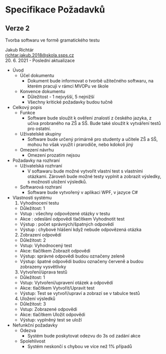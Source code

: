 # Specifikace Požadavků
## Verze 2

Tvorba softwaru ve formě gramatického testu

Jakub Richtár <br/>
richtar.jakub.2018@skola.ssps.cz <br/>
20. 6. 2021 - Poslední aktualizace

 

* Úvod
  * Účel dokumentu
    * Dokument bude informovat o tvorbě užitečného softwaru, na kterém pracuji v rámci MVOPu ve škole
  * Konvence dokumentu
    * Důležitost - 1 nejvyšší, 5 nejnižší
    * Všechny kritické požadavky budou tučně
* Celkový popis
  * Funkce
    * Software bude sloužit k ověření znalostí z českého jazyka, z učiva probraného na ZŠ a SŠ. Bude také sloužit k vytváření testů pro ostatní.
  * Uživatelské skupiny
    * Software bude určený primárně pro studenty a učitele ZŠ a SŠ, mohou ho však využít i prarodiče, nebo kdokoli jiný
  * Omezení návrhu
    * Omezení prozatím nejsou
* Požadavky na rozhraní
  * Uživatelská rozhraní
    * V softawaru bude možné vytvořit vlastní test s vlastními otázkami. Zároveň bude možné testy vyplnit a zobrazit výsledky, s možností uložení výsledků.
  * Softwarová rozhraní
    * Software bude vytvořený v aplikaci WPF, v jazyce C#
* Vlastnosti systému
  1. Vyhodnocení testu
    * Důležitost: 1
    * Vstup : všechny odpovězené otázky v testu
    * Akce : odeslání odpovědí tlačítkem Vyhodnotit test
    * Výstup : počet správných/špatných odpovědí 
    * Výstup : chybové hlášení když nebude odpovězená otázka
  2. Zobrazení odpovědí 
    * Důležitost: 2
    * Vstup: Vyhodnocený test  
    * Akce: tlačítkem Zobrazit odpovědi
    * Výstup: správné odpovědi budou označeny zeleně
    * Výstup: špatné odpovědi budou označeny červeně a budou zobrazeny vysvětlivky
  3. Vytvoření/úprava testů
    * Důležitost: 1
    * Vstup: Vytvoření/upravení otázek a odpovědí
    * Akce: tlačítkem Vytvořit/Upravit test
    * Výstup: Test se vytvoří/upraví a zobrazí se v tabulce testů 
   4. Uložení výsledků
    * Důležitost: 3
    * Vstup: Zobrazené odpovědi
    * Akce: tlačítkem Uložit odpovědi
    * Výstup: vyplněný test se uloží
* Nefunkční požadavky
  * Odezva
    * Systém bude poskytovat odezvu do 3s od zadání akce
  * Spolehlivost
    * Systém neskončí s chybou ve více než 1% případů
